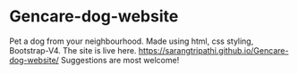 # Gencare-dog-website
Pet a dog from your neighbourhood. 
Made using html, css styling, Bootstrap-V4.
The site is live here. https://sarangtripathi.github.io/Gencare-dog-website/
Suggestions are most welcome!
